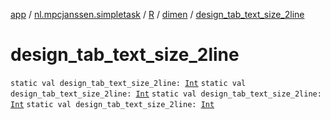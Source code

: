 [app](../../../index.md) / [nl.mpcjanssen.simpletask](../../index.md) / [R](../index.md) / [dimen](index.md) / [design_tab_text_size_2line](.)

# design_tab_text_size_2line

`static val design_tab_text_size_2line: `[`Int`](https://kotlinlang.org/api/latest/jvm/stdlib/kotlin/-int/index.html)
`static val design_tab_text_size_2line: `[`Int`](https://kotlinlang.org/api/latest/jvm/stdlib/kotlin/-int/index.html)
`static val design_tab_text_size_2line: `[`Int`](https://kotlinlang.org/api/latest/jvm/stdlib/kotlin/-int/index.html)
`static val design_tab_text_size_2line: `[`Int`](https://kotlinlang.org/api/latest/jvm/stdlib/kotlin/-int/index.html)